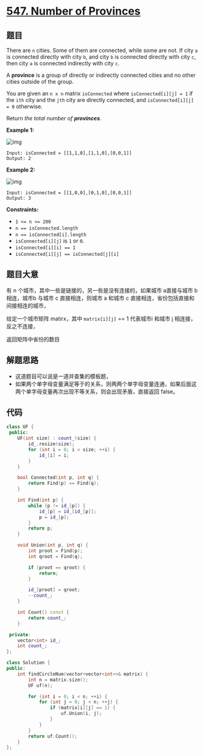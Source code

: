 # [547. Number of Provinces](https://leetcode.com/problems/number-of-provinces/)

## 题目

There are `n` cities. Some of them are connected, while some are not. If city `a` is connected directly with city `b`, and city `b` is connected directly with city `c`, then city `a` is connected indirectly with city `c`.

A **province** is a group of directly or indirectly connected cities and no other cities outside of the group.

You are given an `n x n` matrix `isConnected` where `isConnected[i][j] = 1` if the `ith` city and the `jth` city are directly connected, and `isConnected[i][j] = 0` otherwise.

Return *the total number of **provinces***.

 

**Example 1:**

![img](https://assets.leetcode.com/uploads/2020/12/24/graph1.jpg)

```
Input: isConnected = [[1,1,0],[1,1,0],[0,0,1]]
Output: 2
```

**Example 2:**

![img](https://assets.leetcode.com/uploads/2020/12/24/graph2.jpg)

```
Input: isConnected = [[1,0,0],[0,1,0],[0,0,1]]
Output: 3
```

 

**Constraints:**

- `1 <= n <= 200`
- `n == isConnected.length`
- `n == isConnected[i].length`
- `isConnected[i][j]` is `1` or `0`.
- `isConnected[i][i] == 1`
- `isConnected[i][j] == isConnected[j][i]`

## 题目大意

有 n 个城市，其中一些是链接的，另一些是没有连接的，如果城市 a直接与城市 b 相连，城市b 与城市 c 直接相连，则城市 a 和城市 c 直接相连，省份包括直接和间接相连的城市，

给定一个城市矩阵 matirx，其中 `matrix[i][j]` == 1 代表城市i 和城市 j 相连接，反之不连接，

返回矩阵中省份的数目

## 解题思路

* 这道题目可以说是一道并查集的模板题，
* 如果两个单字母变量满足等于的关系，则两两个单字母变量连通，如果后面这两个单字母变量再次出现不等关系，则会出现矛盾，直接返回 false。

## 代码

`````c++
class UF {
 public:
    UF(int size) : count_(size) {
        id_.resize(size);
        for (int i = 0; i < size; ++i) {
            id_[i] = i;
        }
    }

    bool Connected(int p, int q) {
        return Find(p) == Find(q);
    }

    int Find(int p) {
        while (p != id_[p]) {
            id_[p] = id_[id_[p]];
            p = id_[p];
        }
        return p;
    }

    void Union(int p, int q) {
        int proot = Find(p);
        int qroot = Find(q);

        if (proot == qroot) {
            return;
        }

        id_[proot] = qroot;
        --count_;
    }

    int Count() const {
        return count_;
    }

 private:
    vector<int> id_;
    int count_;  
};

class Solution {
public:
    int findCircleNum(vector<vector<int>>& matrix) {
        int n = matrix.size();
        UF uf(n);

        for (int i = 0; i < n; ++i) {
            for (int j = 0; j < n; ++j) {
                if (matrix[i][j] == 1) {
                    uf.Union(i, j);
                }
            }
        }
        return uf.Count();
    }
};
`````

